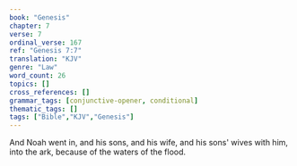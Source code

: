 ```yaml
---
book: "Genesis"
chapter: 7
verse: 7
ordinal_verse: 167
ref: "Genesis 7:7"
translation: "KJV"
genre: "Law"
word_count: 26
topics: []
cross_references: []
grammar_tags: [conjunctive-opener, conditional]
thematic_tags: []
tags: ["Bible","KJV","Genesis"]
---
```

And Noah went in, and his sons, and his wife, and his sons' wives with him, into the ark, because of the waters of the flood.
